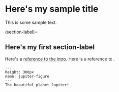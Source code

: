 # Here's my sample title

This is some sample text.

(section-label)=
## Here's my first section-label

Here's a [reference to the intro](intro.md). Here is a reference to [](section-label).

 ```{figure} https://solarsystem.nasa.gov/system/resources/detail_files/2486_stsci-h-p1936a_1800.jpg
 ---
 height: 300px
 name: jupiter-figure
 ---
 The beautiful planet Jupiter!
 ```